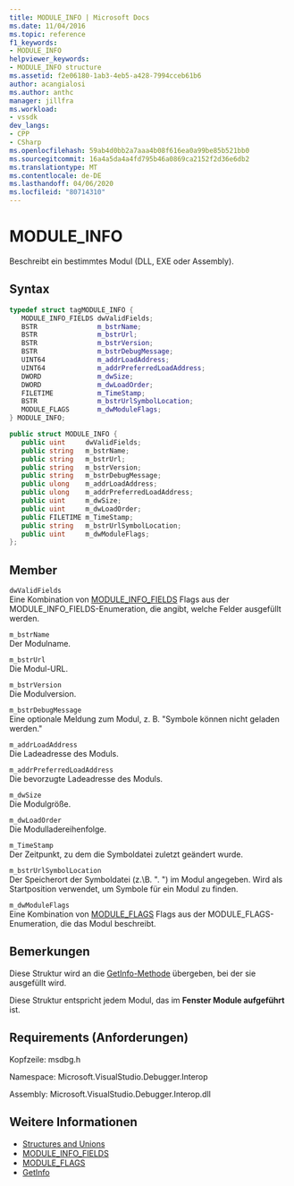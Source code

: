 ```yaml
---
title: MODULE_INFO | Microsoft Docs
ms.date: 11/04/2016
ms.topic: reference
f1_keywords:
- MODULE_INFO
helpviewer_keywords:
- MODULE_INFO structure
ms.assetid: f2e06180-1ab3-4eb5-a428-7994cceb61b6
author: acangialosi
ms.author: anthc
manager: jillfra
ms.workload:
- vssdk
dev_langs:
- CPP
- CSharp
ms.openlocfilehash: 59ab4d0bb2a7aaa4b08f616ea0a99be85b521bb0
ms.sourcegitcommit: 16a4a5da4a4fd795b46a0869ca2152f2d36e6db2
ms.translationtype: MT
ms.contentlocale: de-DE
ms.lasthandoff: 04/06/2020
ms.locfileid: "80714310"
---
```

# <a name="module_info"></a>MODULE_INFO
Beschreibt ein bestimmtes Modul (DLL, EXE oder Assembly).

## <a name="syntax"></a>Syntax

```cpp
typedef struct tagMODULE_INFO { 
   MODULE_INFO_FIELDS dwValidFields;
   BSTR               m_bstrName;
   BSTR               m_bstrUrl;
   BSTR               m_bstrVersion;
   BSTR               m_bstrDebugMessage;
   UINT64             m_addrLoadAddress;
   UINT64             m_addrPreferredLoadAddress;
   DWORD              m_dwSize;
   DWORD              m_dwLoadOrder;
   FILETIME           m_TimeStamp;
   BSTR               m_bstrUrlSymbolLocation;
   MODULE_FLAGS       m_dwModuleFlags;
} MODULE_INFO;
```

```csharp
public struct MODULE_INFO { 
   public uint     dwValidFields;
   public string   m_bstrName;
   public string   m_bstrUrl;
   public string   m_bstrVersion;
   public string   m_bstrDebugMessage;
   public ulong    m_addrLoadAddress;
   public ulong    m_addrPreferredLoadAddress;
   public uint     m_dwSize;
   public uint     m_dwLoadOrder;
   public FILETIME m_TimeStamp;
   public string   m_bstrUrlSymbolLocation;
   public uint     m_dwModuleFlags;
};
```

## <a name="members"></a>Member
 `dwValidFields`\
 Eine Kombination von [MODULE_INFO_FIELDS](../../../extensibility/debugger/reference/module-info-fields.md) Flags aus der MODULE_INFO_FIELDS-Enumeration, die angibt, welche Felder ausgefüllt werden.

 `m_bstrName`\
 Der Modulname.

 `m_bstrUrl`\
 Die Modul-URL.

 `m_bstrVersion`\
 Die Modulversion.

 `m_bstrDebugMessage`\
 Eine optionale Meldung zum Modul, z. B. "Symbole können nicht geladen werden."

 `m_addrLoadAddress`\
 Die Ladeadresse des Moduls.

 `m_addrPreferredLoadAddress`\
 Die bevorzugte Ladeadresse des Moduls.

 `m_dwSize`\
 Die Modulgröße.

 `m_dwLoadOrder`\
 Die Modulladereihenfolge.

 `m_TimeStamp`\
 Der Zeitpunkt, zu dem die Symboldatei zuletzt geändert wurde.

 `m_bstrUrlSymbolLocation`\
 Der Speicherort der Symboldatei (z.\\B. ". ") im Modul angegeben. Wird als Startposition verwendet, um Symbole für ein Modul zu finden.

 `m_dwModuleFlags`\
 Eine Kombination von [MODULE_FLAGS](../../../extensibility/debugger/reference/module-flags.md) Flags aus der MODULE_FLAGS-Enumeration, die das Modul beschreibt.

## <a name="remarks"></a>Bemerkungen
 Diese Struktur wird an die [GetInfo-Methode](../../../extensibility/debugger/reference/idebugmodule2-getinfo.md) übergeben, bei der sie ausgefüllt wird.

 Diese Struktur entspricht jedem Modul, das im **Fenster Module aufgeführt** ist.

## <a name="requirements"></a>Requirements (Anforderungen)
 Kopfzeile: msdbg.h

 Namespace: Microsoft.VisualStudio.Debugger.Interop

 Assembly: Microsoft.VisualStudio.Debugger.Interop.dll

## <a name="see-also"></a>Weitere Informationen
- [Structures and Unions](../../../extensibility/debugger/reference/structures-and-unions.md)
- [MODULE_INFO_FIELDS](../../../extensibility/debugger/reference/module-info-fields.md)
- [MODULE_FLAGS](../../../extensibility/debugger/reference/module-flags.md)
- [GetInfo](../../../extensibility/debugger/reference/idebugmodule2-getinfo.md)
